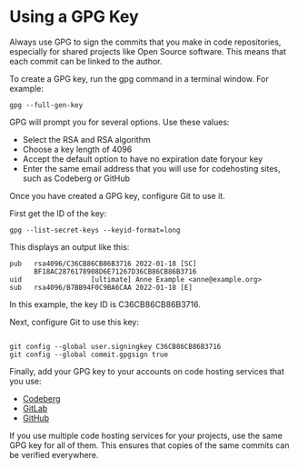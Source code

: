 # Using a GPG Key #

Always use GPG to sign the commits that you make in code repositories, especially for shared projects like Open Source software. This means that each commit can be linked to the author.

To create a GPG key, run the gpg command in a terminal window. For example:

```shell
gpg --full-gen-key
```

GPG will prompt you for several options. Use these values:

- Select the RSA and RSA algorithm
- Choose a key length of 4096
- Accept the default option to have no expiration date foryour key
- Enter the same email address that you will use for codehosting sites, such as Codeberg or GitHub

Once you have created a GPG key, configure Git to use it.

First get the ID of the key:

```shell
gpg --list-secret-keys --keyid-format=long
```


This displays an output like this:
```shell
pub   rsa4096/C36CB86CB86B3716 2022-01-18 [SC]
      BF18AC2876178908D6E71267D36CB86CB86B3716
uid                 [ultimate] Anne Example <anne@example.org>
sub   rsa4096/B7BB94F0C9BA6CAA 2022-01-18 [E]
```
In this example, the key ID is C36CB86CB86B3716.

Next, configure Git to use this key:

```shell

git config --global user.signingkey C36CB86CB86B3716
git config --global commit.gpgsign true

```

Finally, add your GPG key to your accounts on code hosting services that you use:

- [Codeberg](https://docs.codeberg.org/security/gpg-key/)
- [GitLab](https://docs.gitlab.com/ee/user/project/repository/signed_commits/gpg.html#add-a-gpg-key-to-your-account)
- [GitHub](https://docs.github.com/en/authentication/managing-commit-signature-verification/adding-a-gpg-key-to-your-github-account)

If you use multiple code hosting services for your projects, use the same GPG key for all of them. This ensures that copies of the same commits can be verified everywhere.
